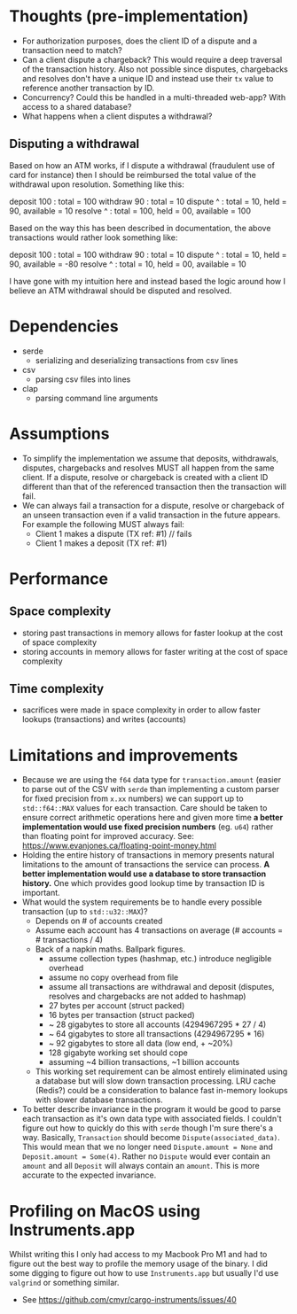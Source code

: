 # Thoughts (pre-implementation)

- For authorization purposes, does the client ID of a dispute and a transaction need to match?
- Can a client dispute a chargeback? This would require a deep traversal of the transaction history. Also not possible since disputes, chargebacks and resolves don't have a unique ID and instead use their `tx` value to reference another transaction by ID.
- Concurrency? Could this be handled in a multi-threaded web-app? With access to a shared database?
- What happens when a client disputes a withdrawal?

## Disputing a withdrawal

Based on how an ATM works, if I dispute a withdrawal (fraudulent use of card for instance) then I should be reimbursed the total value of the withdrawal upon resolution. Something like this:

deposit 100 : total = 100
withdraw 90 : total = 10
dispute ^   : total = 10,  held = 90, available = 10
resolve ^   : total = 100, held = 00, available = 100

Based on the way this has been described in documentation, the above transactions would rather look something like:

deposit 100 : total = 100
withdraw 90 : total = 10
dispute ^   : total = 10,  held = 90, available = -80
resolve ^   : total = 10,  held = 00, available = 10

I have gone with my intuition here and instead based the logic around how I believe an ATM withdrawal should be disputed and resolved.

# Dependencies

- serde
  - serializing and deserializing transactions from csv lines
- csv
  - parsing csv files into lines
- clap
  - parsing command line arguments

# Assumptions

- To simplify the implementation we assume that deposits, withdrawals, disputes, chargebacks and resolves MUST all happen from the same client. If a dispute, resolve or chargeback is created with a client ID different than that of the referenced transaction then the transaction will fail.
- We can always fail a transaction for a dispute, resolve or chargeback of an unseen transaction even if a valid transaction in the future appears. For example the following MUST always fail:
  - Client 1 makes a dispute (TX ref: #1) // fails
  - Client 1 makes a deposit (TX ref: #1)

# Performance

## Space complexity

- storing past transactions in memory allows for faster lookup at the cost of space complexity
- storing accounts in memory allows for faster writing at the cost of space complexity

## Time complexity

- sacrifices were made in space complexity in order to allow faster lookups (transactions) and writes (accounts)

# Limitations and improvements
- Because we are using the `f64` data type for `transaction.amount` (easier to parse out of the CSV with `serde` than implementing a custom parser for fixed precision from `x.xx` numbers) we can support up to `std::f64::MAX` values for each transaction. Care should be taken to ensure correct arithmetic operations here and given more time **a better implementation would use fixed precision numbers** (eg. `u64`) rather than floating point for improved accuracy. See: https://www.evanjones.ca/floating-point-money.html
- Holding the entire history of transactions in memory presents natural limitations to the amount of transactions the service can process. **A better implementation would use a database to store transaction history.** One which provides good lookup time by transaction ID is important.
- What would the system requirements be to handle every possible transaction (up to `std::u32::MAX`)?
  - Depends on # of accounts created
  - Assume each account has 4 transactions on average (# accounts = # transactions / 4)
  - Back of a napkin maths. Ballpark figures.
    - assume collection types (hashmap, etc.) introduce negligible overhead
    - assume no copy overhead from file
    - assume all transactions are withdrawal and deposit (disputes, resolves and chargebacks are not added to hashmap)
    - 27 bytes per account (struct packed)
    - 16 bytes per transaction (struct packed)
    - ~ 28 gigabytes to store all accounts (4294967295 * 27 / 4)
    - ~ 64 gigabytes to store all transactions (4294967295 * 16)
    - ~ 92 gigabytes to store all data (low end, + ~20%)
    - 128 gigabyte working set should cope
    - assuming ~4 billion transactions, ~1 billion accounts
  - This working set requirement can be almost entirely eliminated using a database but will slow down transaction processing. LRU cache (Redis?) could be a consideration to balance fast in-memory lookups with slower database transactions.
- To better describe invariance in the program it would be good to parse each transaction as it's own data type with associated fields. I couldn't figure out how to quickly do this with `serde` though I'm sure there's a way. Basically, `Transaction` should become `Dispute(associated_data)`. This would mean that we no longer need `Dispute.amount = None` and `Deposit.amount = Some(4)`. Rather no `Dispute` would ever contain an `amount` and all `Deposit` will always contain an `amount`. This is more accurate to the expected invariance.


# Profiling on MacOS using Instruments.app

Whilst writing this I only had access to my Macbook Pro M1 and had to figure out the best way to profile the memory usage of the binary. I did some digging to figure out how to use `Instruments.app` but usually I'd use `valgrind` or something similar.

- See https://github.com/cmyr/cargo-instruments/issues/40
